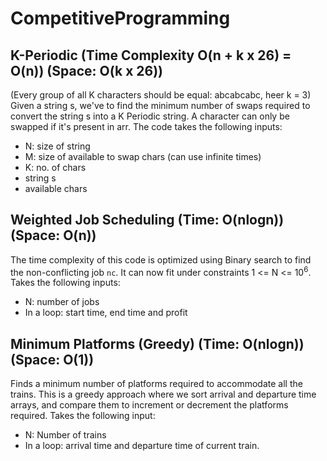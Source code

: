 # CompetitiveProgramming

## K-Periodic (Time Complexity O(n + k x 26) = O(n)) (Space: O(k x 26))
(Every group of all K characters should be equal: abcabcabc, heer k = 3)
Given a string s, we've to find the minimum number of swaps required to convert the string s into a K Periodic string. A character can only be swapped if it's present in arr. The code takes the following inputs:
  - N: size of string
  - M: size of available to swap chars (can use infinite times)
  - K: no. of chars
  - string s
  - available chars

## Weighted Job Scheduling (Time: O(nlogn)) (Space: O(n))
The time complexity of this code is optimized using Binary search to find the non-conflicting job `nc`. It can now fit under constraints 1 <= N <= 10<sup>6</sup>.
Takes the following inputs:
  - N: number of jobs
  - In a loop: start time, end time and profit

## Minimum Platforms (Greedy) (Time: O(nlogn)) (Space: O(1))
Finds a minimum number of platforms required to accommodate all the trains. This is a greedy approach where we sort arrival and departure time arrays, and compare them to increment or decrement the platforms required.
Takes the following input:
  - N: Number of trains
  - In a loop: arrival time and departure time of current train.
